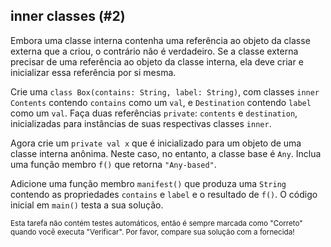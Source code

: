 ## inner classes (#2)

Embora uma classe interna contenha uma referência ao objeto da classe externa que a criou, o contrário não é verdadeiro. Se a classe externa precisar de uma referência ao objeto da classe interna, ela deve criar e inicializar essa referência por si mesma.

Crie uma `class Box(contains: String, label: String)`, com classes `inner` `Contents` contendo `contains` como um `val`, e `Destination` contendo `label` como um `val`. Faça duas referências `private`: `contents` e `destination`, inicializadas para instâncias de suas respectivas classes `inner`.

Agora crie um `private val x` que é inicializado para um objeto de uma classe interna anônima. Neste caso, no entanto, a classe base é `Any`. Inclua uma função membro `f()` que retorna `"Any-based"`.

Adicione uma função membro `manifest()` que produza uma `String` contendo as propriedades `contains` e `label` e o resultado de `f()`. O código inicial em `main()` testa a sua solução.

<sub> Esta tarefa não contém testes automáticos, então é sempre marcada como "Correto" quando você executa "Verificar". Por favor, compare sua solução com a fornecida! </sub>